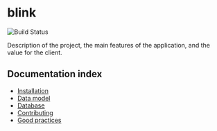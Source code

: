 blink
=====

![Build Status](https://circleci.com/gh/<insert-user-name-here>/blink.svg?style=shield&circle-token=<insert-token-here>)


Description of the project, the main features of the application, and the value for the client.


Documentation index
-------------------

  * [Installation](doc/installation.md)
  * [Data model](doc/model.md)
  * [Database](doc/data.md)
  * [Contributing](doc/contributing.md)
  * [Good practices](doc/good-practices.md)

